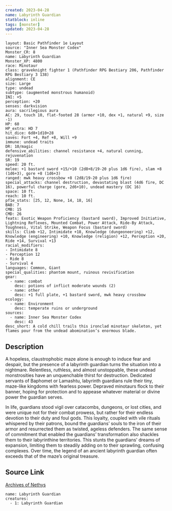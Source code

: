 ```yaml
---
created: 2023-04-28
name: Labyrinth Guardian
statblock: inline
tags: [monster]
updated: 2023-04-28
---
```

```statblock
layout: Basic Pathfinder 1e Layout
source: "Inner Sea Monster Codex"
Monster_CR: 8
name: Labyrinth Guardian
Monster_XP: 4800
race: Minotaur
class: graveknight fighter 1 (Pathfinder RPG Bestiary 206, Pathfinder RPG Bestiary 3 138)
alignment: CE
size: Large
type: undead
subtype: (augmented monstrous humanoid)
INI: +5
perception: +20
senses: darkvision
aura: sacrilegious aura
AC: 29, touch 10, flat-footed 28 (armor +10, dex +1, natural +9, size -1)
HP: 60
HP_extra: HD 7
hit_dice: 6d8+1d10+28
saves: Fort +4, Ref +8, Will +9
immune: undead traits
DR: 10/magic
defensive_abilities: channel resistance +4, natural cunning, rejuvenation
SR: 19
speed: 20 ft.
melee: +1 bastard sword +15/+10 (2d8+8/19-20 plus 1d6 fire), slam +8 (1d6+3), gore +8 (1d6+3)
ranged: mwk heavy crossbow +8 (2d8/19-20 plus 1d6 fire)
special_attacks: channel destruction, devastating blast (4d6 fire, DC 16), powerful charge (gore, 2d6+10), undead mastery (DC 16)
space: 10 ft.
reach: 10 ft.
pf1e_stats: [25, 12, None, 14, 18, 16]
BAB: 7
CMB: 15
CMD: 26
feats: Exotic Weapon Proficiency (bastard sword), Improved Initiative, Lightning Reflexes, Mounted Combat, Power Attack, Ride-By Attack, Toughness, Vital Strike, Weapon Focus (bastard sword)
skills: Climb +12, Intimidate +18, Knowledge (dungeoneering) +12, Knowledge (engineering) +10, Knowledge (religion) +12, Perception +20, Ride +14, Survival +13
racial_modifiers:
- Intimidate 8
- Perception 12
- Ride 8
- Survival 4
languages: Common, Giant
special_qualities: phantom mount, ruinous revivification
gear:
  - name: combat
    desc: potions of inflict moderate wounds (2)
  - name: other
    desc: +1 full plate, +1 bastard sword, mwk heavy crossbow
ecology:
  - name: Environment
    desc: temperate ruins or underground
sources:
  - name: Inner Sea Monster Codex
    desc: 43
desc_short: A cold chill trails this ironclad minotaur skeleton, yet flames pour from the undead abomination’s enormous blade.
```
## Description
A hopeless, claustrophobic maze alone is enough to induce fear and despair, but the presence of a labyrinth guardian turns the situation into a nightmare. Relentless, ruthless, and almost unstoppable, these undead monstrosities have an unquenchable thirst for destruction. Dedicated servants of Baphomet or Lamashtu, labyrinth guardians rule their tiny, maze-like kingdoms with fearless power. Depraved minotaurs flock to their banner, hoping for protection and to appease whatever material or divine power the guardian serves.

In life, guardians stood vigil over catacombs, dungeons, or lost cities, and were unique not for their combat prowess, but rather for their endless devotion to their duty and foul gods. This loyalty, coupled with vile rituals whispered by their patrons, bound the guardians’ souls to the iron of their armor and resurrected them as twisted, ageless defenders. The same sense of commitment that enabled the guardians’ transformation also shackles them to their labyrinthine territories. This stunts the guardians’ dreams of expansion, limiting them to steadily adding on to their sprawling, confusing complexes. Over time, the legend of an ancient labyrinth guardian often exceeds that of the maze’s original treasure.
## Source Link
[Archives of Nethys](https://aonprd.com/MonsterDisplay.aspx?ItemName=Labyrinth%20Guardian)
```encounter-table
name: Labyrinth Guardian
creatures:
  - 1: Labyrinth Guardian
```
